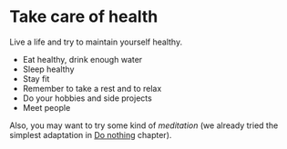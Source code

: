 # Take care of health

Live a life and try to maintain yourself healthy.

* Eat healthy, drink enough water
* Sleep healthy
* Stay fit
* Remember to take a rest and to relax
* Do your hobbies and side projects
* Meet people

Also, you may want to try some kind of *meditation* (we already tried the simplest adaptation in [Do nothing](technique-do-nothing.md) chapter).
